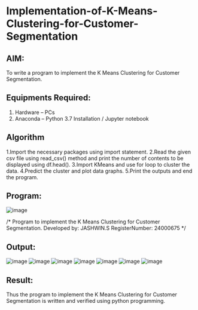 # Implementation-of-K-Means-Clustering-for-Customer-Segmentation

## AIM:
To write a program to implement the K Means Clustering for Customer Segmentation.

## Equipments Required:
1. Hardware – PCs
2. Anaconda – Python 3.7 Installation / Jupyter notebook

## Algorithm
 1.Import the necessary packages using import statement.
 2.Read the given csv file using read_csv() method and print the number of contents to
 be displayed using df.head().
 3.Import KMeans and use for loop to cluster the data.
 4.Predict the cluster and plot data graphs.
 5.Print the outputs and end the program.
## Program:
![image](https://github.com/user-attachments/assets/22cbef60-0a7a-43dd-b1df-2b2f872af4e1)


/*
Program to implement the K Means Clustering for Customer Segmentation.
Developed by: JASHWIN.S
RegisterNumber: 24000675
*/

## Output:
![image](https://github.com/user-attachments/assets/0bc1ae07-a1a5-4085-8709-595eeb5afd5e)
![image](https://github.com/user-attachments/assets/282885c8-a29a-4b04-a420-a4282d4e63b8)
![image](https://github.com/user-attachments/assets/182c5958-d2c3-4b07-9d93-a84397b0ed1d)
![image](https://github.com/user-attachments/assets/4c1fefaf-f1fb-42bb-80eb-b6b43341ac31)
![image](https://github.com/user-attachments/assets/6392c639-62ba-49f3-8d6b-e3d257ac6947)
![image](https://github.com/user-attachments/assets/dff24b57-fd29-4bc0-be04-d69df38b4a18)
![image](https://github.com/user-attachments/assets/a728f09e-4728-4ab1-b902-bef241b73aca)









## Result:
Thus the program to implement the K Means Clustering for Customer Segmentation is written and verified using python programming.
